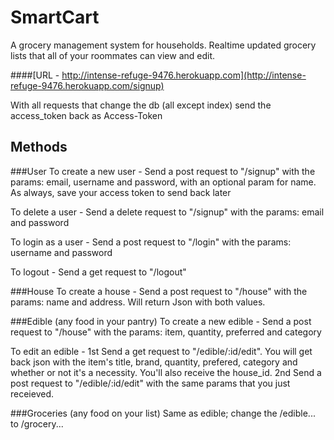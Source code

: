 # SmartCart
A grocery management system for households.  Realtime updated grocery lists that all of your roommates can view and edit.

####[URL  -  http://intense-refuge-9476.herokuapp.com](http://intense-refuge-9476.herokuapp.com/signup)

With all requests that change the db (all except index) send the access_token back as Access-Token

## Methods
###User
To create a new user - Send a post request to "/signup" with the params: email, username and password, with an optional param for name.  As always, save your access token to send back later

To delete a user - Send a delete request to "/signup" with the params: email and password

To login as a user - Send a post request to "/login" with the params: username and password

To logout - Send a get request to "/logout"

###House
To create a house - Send a post request to "/house" with the params: name and address.  Will return Json with both values.


###Edible (any food in your pantry)
To create a new edible - Send a post request to "/house" with the params: item, quantity, preferred and category

To edit an edible - 
1st Send a get request to "/edible/:id/edit".  You will get back json with the item's title, brand, quantity, prefered, category and whether or not it's a necessity.  You'll also receive the house_id.
2nd Send a post request to "/edible/:id/edit" with the same params that you just receieved.

###Groceries (any food on your list)
Same as edible; change the /edible... to /grocery...


